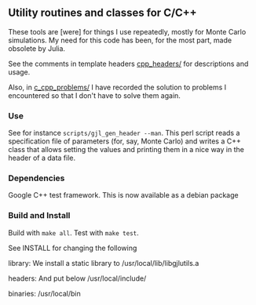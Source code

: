 ## Utility routines and classes for C/C++

These tools are [were] for things I use repeatedly, mostly for Monte Carlo simulations. My need
for this code has been, for the most part, made obsolete by Julia.

See the comments in template headers [cpp_headers/](c_cpp_problems/) for descriptions
and usage.

Also, in [c_cpp_problems/](c_cpp_problems/) I have recorded the solution to problems
I encountered so that I don't have to solve them again.

### Use

See for instance `scripts/gjl_gen_header --man`. This perl script reads a specification
file of parameters (for, say, Monte Carlo) and writes a C++ class that allows setting the values and
printing them in a nice way in the header of a data file.

### Dependencies

Google C++ test framework. This is now available as a debian package

### Build and Install

Build with `make all`. Test with `make test`.

See INSTALL for changing the following

library:
We install a static library to
/usr/local/lib/libgjlutils.a

headers:
And put below /usr/local/include/

binaries:
/usr/local/bin
